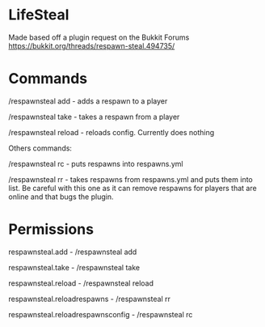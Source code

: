 # LifeSteal
Made based off a plugin request on the Bukkit Forums https://bukkit.org/threads/respawn-steal.494735/

# Commands
/respawnsteal add <player name> - adds a respawn to a player

/respawnsteal take <player name> - takes a respawn from a player

/respawnsteal reload - reloads config. Currently does nothing

Others commands:

/respawnsteal rc - puts respawns into respawns.yml


/respawnsteal rr - takes respawns from respawns.yml and puts them into list. Be careful with this one as it can remove respawns for players that are online and that bugs the plugin.

# Permissions

respawnsteal.add - /respawnsteal add

respawnsteal.take - /respawnsteal take

respawnsteal.reload - /respawnsteal reload

respawnsteal.reloadrespawns - /respawnsteal rr

respawnsteal.reloadrespawnsconfig - /respawnsteal rc
